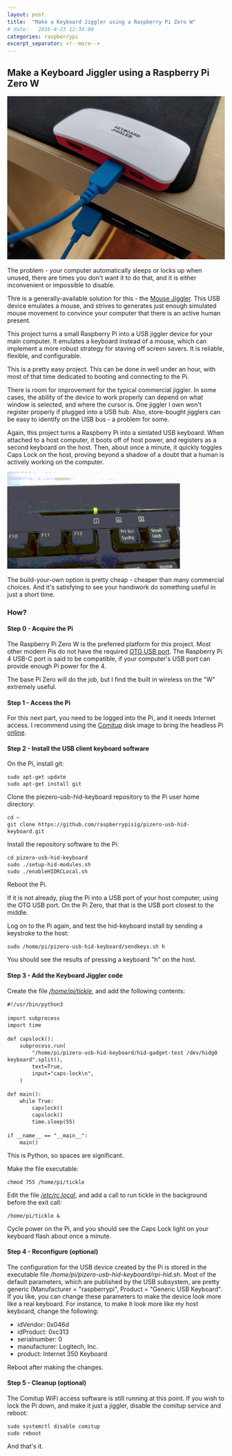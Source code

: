```yaml
---
layout: post
title:  "Make a Keyboard Jiggler using a Raspberry Pi Zero W"
# date:   2016-4-23 12:34:00
categories: raspberrypi
excerpt_separator: <!--more-->
---
```


## Make a Keyboard Jiggler using a Raspberry Pi Zero W

![Pi Keyboard Jiggler](/images/keyboard-jiggler-jiggler.jpg)

The problem - your computer automatically sleeps or locks up when unused, there are times you don't want it to do that, and it is either inconvenient or impossible to disable.

Thre is a generally-available solution for this - the [Mouse Jiggler](https://en.wikipedia.org/wiki/Mouse_Jiggler). This USB device emulates a  mouse, and strives to generates just enough simulated mouse movement to convince your computer that there is an active human present.

This project turns a small Raspberry Pi into a USB jiggler device for your main computer. It emulates a keyboard instead of a mouse, which can implement a more robust strategy for staving off screen savers. It is reliable, flexible, and configurable.

This is a pretty easy project. This can be done in well under an hour, with most of that time dedicated to booting and connecting to the Pi.

<!--more-->

There is room for improvement for the typical commercial jiggler. In some cases, the ability of the device to work properly can depend on what window is selected, and where the cursor is. One jiggler I own won't register properly if plugged into a USB hub. Also, store-bought jigglers can be easy to identify on the USB bus - a problem for some.

Again, this project turns a Raspberry Pi into a simlated USB keyboard. When attached to a host computer, it boots off of host power, and registers as a second keyboard on the host. Then, about once a minute, it quickly toggles Caps Lock on the host, proving beyond a shadow of a doubt that a human is actively working on the computer.

![Blinkie](/images/keyboard-jiggler-capsblink.gif)

The build-your-own option is pretty cheap - cheaper than many commercial choices. And it's satisfying to see your handiwork do something useful in just a short time.

### How?

#### Step 0 - Acquire the Pi

The Raspberry Pi Zero W is the preferred platform for this project. Most other modern Pis
do not have the required [OTG USB
port](https://en.wikipedia.org/wiki/USB_On-The-Go). The
Raspberry Pi 4 USB-C port is said to be compatible, if your computer's USB port can
provide enough Pi power for the 4.

The base Pi Zero will do the job, but I find the built in wireless on the "W" extremely useful.

#### Step 1 - Access the Pi

For this next part, you need to be logged into the Pi, and it needs Internet
access. I recommend using the [Comitup](https://davesteele.github.io/comitup/)
disk image to bring the headless Pi
[online](https://github.com/davesteele/comitup/wiki/Tutorial).

#### Step 2 - Install the USB client keyboard software

On the Pi, install git:

    sudo apt-get update
    sudo apt-get install git

Clone the piezero-usb-hid-keyboard repository to the Pi user home directory:

    cd ~
    git clone https://github.com/raspberrypisig/pizero-usb-hid-keyboard.git

Install the repository software to the Pi:

    cd pizero-usb-hid-keyboard
    sudo ./setup-hid-modules.sh
    sudo ./enableHIDRCLocal.sh

Reboot the Pi.

If it is not already, plug the Pi into a USB port of your host computer, using the OTG USB port. On the Pi Zero, that that is the USB port closest to the middle.

Log on to the Pi again, and test the hid-keyboard install by sending a keystroke to the host:

    sudo /home/pi/pizero-usb-hid-keyboard/sendkeys.sh h

You should see the results of pressing a keyboard "h" on the host.


#### Step 3 - Add the Keyboard Jiggler code


Create the file [_/home/pi/tickle_](https://gist.github.com/davesteele/276a17315cff728bb5932c59329da850#file-tickle-py), and add the following contents:

    #!/usr/bin/python3
    
    import subprocess
    import time
    
    def capslock():
        subprocess.run(
            "/home/pi/pizero-usb-hid-keyboard/hid-gadget-test /dev/hidg0 keyboard".split(),
            text=True,
            input="caps-lock\n",
        )
    
    def main():
        while True:
            capslock()
            capslock()
            time.sleep(55)
    
    if __name__ == "__main__":
        main()

This is Python, so spaces are significant.

Make the file executable:

    chmod 755 /home/pi/tickle

Edit the file [_/etc/rc.local_](https://gist.github.com/davesteele/276a17315cff728bb5932c59329da850#file-rc-local), and add a call to run tickle in the background before the exit call:

    /home/pi/tickle &

Cycle power on the Pi, and you should see the Caps Lock light on your keyboard flash about once a minute.

#### Step 4 - Reconfigure (optional)

The configuration for the USB device created by the Pi is stored in the executable file _/home/pi/pizero-usb-hid-keyboard/rpi-hid.sh_. Most of the default parameters, which are published by the USB subsystem, are pretty generic (Manufacturer = "raspberrypi", Product = "Generic USB Keyboard". If you like, you can change these parameters to make the device look more like a real keyboard. For instance, to make it look more like my host keyboard, change the following:

  * idVendor: 0x046d
  * idProduct: 0xc313
  * serialnumber: 0
  * manufacturer: Logitech, Inc.
  * product: Internet 350 Keyboard

Reboot after making the changes.

#### Step 5 - Cleanup (optional)

The Comitup WiFi access software is still running at this point. If you wish to lock the Pi down, and make it just a jiggler, disable the comitup service and reboot:

    sudo systemctl disable comitup
    sudo reboot


And that's it. 


